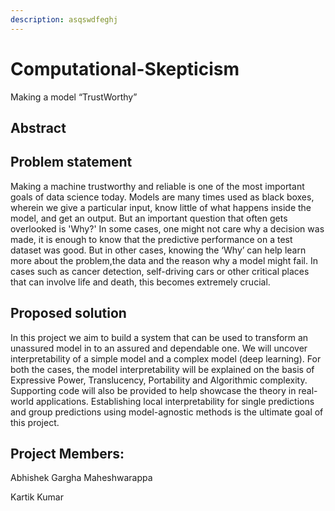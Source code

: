```yaml
---
description: asqswdfeghj
---
```


# Computational-Skepticism

Making a model “​TrustWorthy​”

## Abstract

## Problem statement

Making a machine trustworthy and reliable is one of the most important goals of data science today. Models are many times used as black boxes, wherein we give a particular input, know little of what happens inside the model, and get an output. But an important question that often gets overlooked is 'Why?' In some cases, one might not care why a decision was made, it is enough to know that the predictive performance on a test dataset was good. But in other cases, knowing the ‘Why’ can help learn more about the problem,the data and the reason why a model might fail. In cases such as cancer detection, self-driving cars or other critical places that can involve life and death, this becomes extremely crucial.

## Proposed solution

In this project we aim to build a system that can be used to transform an unassured model in to an assured and dependable one. We will uncover interpretability of a simple model and a complex model \(deep learning\). For both the cases, the model interpretability will be explained on the basis of Expressive Power, Translucency, Portability and Algorithmic complexity. Supporting code will also be provided to help showcase the theory in real-world applications. Establishing local interpretability for single predictions and group predictions using model-agnostic methods is the ultimate goal of this project.

## Project Members:

Abhishek Gargha Maheshwarappa

Kartik Kumar


